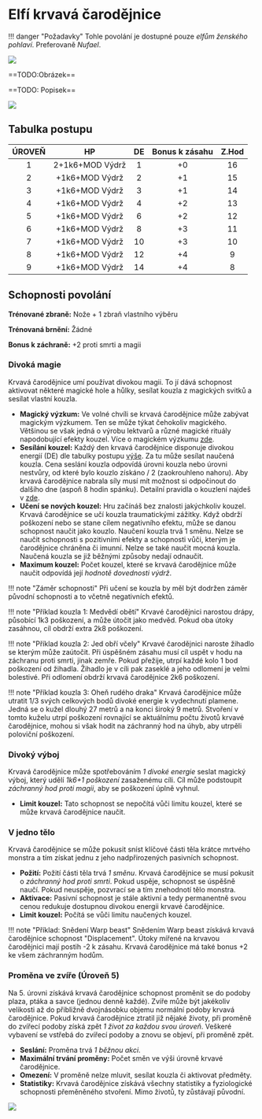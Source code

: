 # Elfí krvavá čarodějnice

!!! danger "Požadavky"
    Tohle povolání je dostupné pouze *elfům ženského pohlaví*. Preferovaně *Nufael*.

<img src="/assets/sep_line.png"/>

==TODO:Obrázek==

==TODO: Popisek==

<img src="/assets/sep_line.png"/>

## Tabulka postupu

| ÚROVEŇ |       HP        |  DE  | Bonus k zásahu | Z.Hod |
| :----: | :-------------: | :--: | :------------: | :---: |
|   1    | 2+1k6+MOD Výdrž |  1   |       +0       |  16   |
|   2    | +1k6+MOD Výdrž  |  2   |       +1       |  15   |
|   3    | +1k6+MOD Výdrž  |  3   |       +1       |  14   |
|   4    | +1k6+MOD Výdrž  |  4   |       +2       |  13   |
|   5    | +1k6+MOD Výdrž  |  6   |       +2       |  12   |
|   6    | +1k6+MOD Výdrž  |  8   |       +3       |  11   |
|   7    | +1k6+MOD Výdrž  |  10  |       +3       |  10   |
|   8    | +1k6+MOD Výdrž  |  12  |       +4       |   9   |
|   9    | +1k6+MOD Výdrž  |  14  |       +4       |   8   |

## Schopnosti povolání

**Trénované zbraně:** Nože + 1 zbraň vlastního výběru

**Trénovaná brnění:** Žádné

**Bonus k záchraně:** +2 proti smrti a magii

### Divoká magie

Krvavá čarodějnice umí používat divokou magii. To jí dává schopnost aktivovat některé magické hole a hůlky, sesílat kouzla z magických svitků a sesílat vlastní kouzla.

- **Magický výzkum:** Ve volné chvíli se krvavá čarodějnice může zabývat magickým výzkumem. Ten se může týkat čehokoliv magického. Většinou se však jedná o výrobu lektvarů a různé magické rituály napodobující efekty kouzel. Více o magickém výzkumu [zde](/Pravidla%20a%20procedury/Downtime/#magicky-vyzkum).
- **Sesílání kouzel:** Každý den krvavá čarodějnice disponuje divokou energií (DE) dle tabulky postupu [výše](/Starý%20svět%20%28Zasazení%29/Povolání/E_Blood_witch/#tabulka-postupu). Za tu může sesílat naučená kouzla. Cena seslání kouzla odpovídá úrovni kouzla nebo úrovni nestvůry, od které bylo kouzlo získáno / 2 (zaokrouhleno nahoru). Aby krvavá čarodějnice nabrala síly musí mít možnost si odpočinout do dalšího dne (aspoň 8 hodin spánku). Detailní pravidla o kouzlení najdeš v [zde](/Starý%20svět%20%28Zasazení%29/magic/).
- **Učení se nových kouzel:** Hru začínáš bez znalosti jakýchkoliv kouzel. Krvavá čarodějnice se učí kouzla traumatickými zážitky. Když obdrží poškození nebo se stane cílem negativního efektu, může se danou schopnost naučit jako kouzlo. Naučení kouzla trvá 1 směnu. Nelze se naučit schopnosti s pozitivními efekty a schopnosti vůči, kterým je čarodějnice chráněna či imunní. Nelze se také naučit mocná kouzla. Naučená kouzla se již běžnými způsoby nedají odnaučit.
- **Maximum kouzel:** Počet kouzel, které se krvavá čarodějnice může naučit odpovídá její *hodnotě dovednosti výdrž*.

!!! note "Záměr schopnosti"
    Při učení se kouzla by měl být dodržen záměr původní schopnosti a to včetně negativních efektů. 

!!! note "Příklad kouzla 1: Medvědí obětí"
    Krvavé čarodějnici narostou drápy, působící 1k3 poškození, a může útočit jako medvěd. Pokud oba útoky zasáhnou, cíl obdrží extra 2k8 poškození.

!!! note "Příklad kouzla 2: Jed obří včely"
    Krvavé čarodějnici naroste žihadlo se kterým může zaútočit. Při úspěšném zásahu musí cíl uspět v hodu na záchranu proti smrti, jinak zemře. Pokud přežije, utrpí každé kolo 1 bod poškození od žihadla. Žihadlo je v cíli pak zaseklé a jeho odlomení je velmi bolestivé. Při odlomení obdrží krvavá čarodějnice 2k6 poškození.

!!! note "Příklad kouzla 3: Oheň rudého draka"
    Krvavá čarodějnice může utratit 1/3 svých celkových bodů divoké energie k vydechnutí plamene. Jedná se o kužel dlouhý 27 metrů a na konci široký 9 metrů. Stvoření v tomto kuželu utrpí poškození rovnající se aktuálnímu počtu životů krvavé čarodějnice, mohou si však hodit na záchranný hod na úhyb, aby utrpěli poloviční poškození.

### Divoký výboj

Krvavá čarodějnice může spotřebováním *1 divoké energie* seslat magický výboj, který udělí *1k6+1 poškození* zasaženému cíli. Cíl může podstoupit *záchranný hod proti magii*, aby se poškození úplně vyhnul.

- **Limit kouzel:** Tato schopnost se nepočítá vůči limitu kouzel, které se může krvavá čarodějnice naučit.

### V jedno tělo

Krvavá čarodějnice se může pokusit sníst klíčové části těla krátce mrtvého monstra a tím získat jednu z jeho nadpřirozených pasivních schopnost.

- **Požití:** Požití části těla trvá *1 směnu*. Krvavá čarodějnice se musí pokusit o *záchranný hod proti smrti*. Pokud uspěje, schopnost se úspěšně naučí. Pokud neuspěje, pozvrací se a tím znehodnotí tělo monstra.
- **Aktivace:** Pasivní schopnost je stále aktivní a tedy permanentně svou cenou redukuje dostupnou divokou energii krvavé čarodějnice.
- **Limit kouzel:** Počítá se vůči limitu naučených kouzel.

!!! note "Příklad: Snědení Warp beast"
    Snědením Warp beast získává krvavá čarodějnice schopnost "Displacement". Útoky mířené na krvavou čarodějnici mají postih -2 k zásahu. Krvavá čarodějnice má také bonus +2 ke všem záchranným hodům.

### Proměna ve zvíře (Úroveň 5)

Na 5. úrovni získává krvavá čarodějnice schopnost proměnit se do podoby plaza, ptáka a savce (jednou denně každé). Zvíře může být jakékoliv velikosti až do přibližně dvojnásobku objemu normální podoby krvavá čarodějnice. Pokud krvavá čarodějnice ztratil již nějaké životy, při proměně do zvířecí podoby získá zpět *1 život za každou svou úroveň*. Veškeré vybavení se vstřebá do zvířecí podoby a znovu se objeví, při proměně zpět.

- **Seslání:** Proměna trvá *1 běžnou akci*.
- **Maximální trvání proměny:** Počet směn ve výši úrovně krvavé čarodějnice.
- **Omezení:** V proměně nelze mluvit, sesílat kouzla či aktivovat předměty.
- **Statistiky:** Krvavá čarodějnice získává všechny statistiky a fyziologické schopnosti přeměněného stvoření. Mimo životů, ty zůstávají původní.

<img src="/assets/sep_line.png"/>
